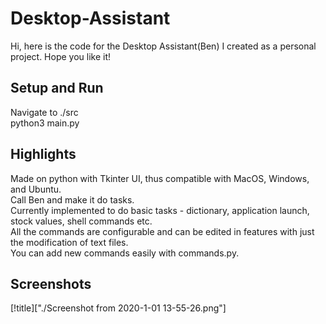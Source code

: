 # Desktop-Assistant
Hi, here is the code for the Desktop Assistant(Ben) I created as a personal project. Hope you like it!

## Setup and Run  
Navigate to ./src  
python3 main.py  

## Highlights  
Made on python with Tkinter UI, thus compatible with MacOS, Windows, and Ubuntu.  
Call Ben and make it do tasks.  
Currently implemented to do basic tasks - dictionary, application launch, stock values, shell commands etc.  
All the commands are configurable and can be edited in features with just the modification of text files.  
You can add new commands easily with commands.py.

## Screenshots  
[!title]["./Screenshot from 2020-1-01 13-55-26.png"]

